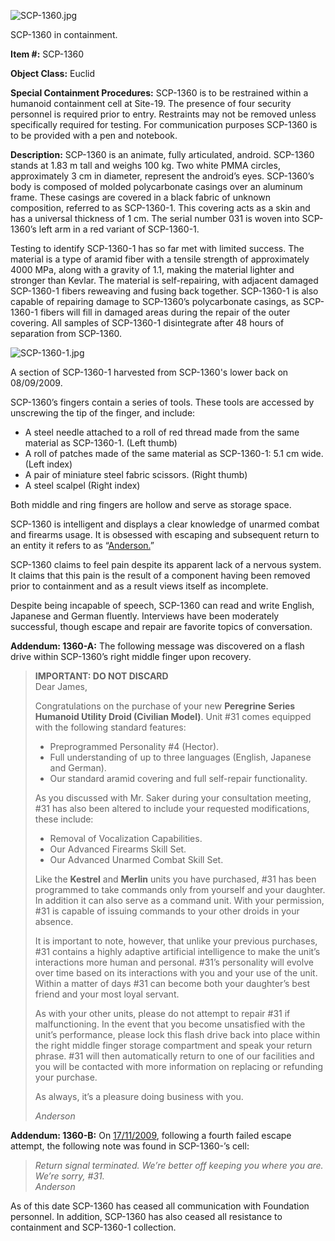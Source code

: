 ![SCP-1360.jpg](http://scp-wiki.wdfiles.com/local--files/scp-1360/SCP-1360.jpg)

SCP-1360 in containment.

**Item #:** SCP-1360

**Object Class:** Euclid

**Special Containment Procedures:** SCP-1360 is to be restrained within a humanoid containment cell at Site-19. The presence of four security personnel is required prior to entry. Restraints may not be removed unless specifically required for testing. For communication purposes SCP-1360 is to be provided with a pen and notebook.

**Description:** SCP-1360 is an animate, fully articulated, android. SCP-1360 stands at 1.83 m tall and weighs 100 kg. Two white PMMA circles, approximately 3 cm in diameter, represent the android’s eyes. SCP-1360’s body is composed of molded polycarbonate casings over an aluminum frame. These casings are covered in a black fabric of unknown composition, referred to as SCP-1360-1. This covering acts as a skin and has a universal thickness of 1 cm. The serial number 031 is woven into SCP-1360’s left arm in a red variant of SCP-1360-1.

Testing to identify SCP-1360-1 has so far met with limited success. The material is a type of aramid fiber with a tensile strength of approximately 4000 MPa, along with a gravity of 1.1, making the material lighter and stronger than Kevlar. The material is self-repairing, with adjacent damaged SCP-1360-1 fibers reweaving and fusing back together. SCP-1360-1 is also capable of repairing damage to SCP-1360’s polycarbonate casings, as SCP-1360-1 fibers will fill in damaged areas during the repair of the outer covering. All samples of SCP-1360-1 disintegrate after 48 hours of separation from SCP-1360.

![SCP-1360-1.jpg](http://scp-wiki.wdfiles.com/local--files/scp-1360/SCP-1360-1.jpg)

A section of SCP-1360-1 harvested from SCP-1360's lower back on 08/09/2009.

SCP-1360’s fingers contain a series of tools. These tools are accessed by unscrewing the tip of the finger, and include:

*   A steel needle attached to a roll of red thread made from the same material as SCP-1360-1. (Left thumb)
*   A roll of patches made of the same material as SCP-1360-1: 5.1 cm wide. (Left index)
*   A pair of miniature steel fabric scissors. (Right thumb)
*   A steel scalpel (Right index)

Both middle and ring fingers are hollow and serve as storage space.

SCP-1360 is intelligent and displays a clear knowledge of unarmed combat and firearms usage. It is obsessed with escaping and subsequent return to an entity it refers to as “[Anderson.](/anderson-robotics-hub)”

SCP-1360 claims to feel pain despite its apparent lack of a nervous system. It claims that this pain is the result of a component having been removed prior to containment and as a result views itself as incomplete.

Despite being incapable of speech, SCP-1360 can read and write English, Japanese and German fluently. Interviews have been moderately successful, though escape and repair are favorite topics of conversation.

**Addendum: 1360-A:** The following message was discovered on a flash drive within SCP-1360’s right middle finger upon recovery.

> **IMPORTANT: DO NOT DISCARD**  
> Dear James,
> 
> Congratulations on the purchase of your new **Peregrine Series Humanoid Utility Droid (Civilian Model)**. Unit #31 comes equipped with the following standard features:
> 
> *   Preprogrammed Personality #4 (Hector).
> *   Full understanding of up to three languages (English, Japanese and German).
> *   Our standard aramid covering and full self-repair functionality.
> 
> As you discussed with Mr. Saker during your consultation meeting, #31 has also been altered to include your requested modifications, these include:
> 
> *   Removal of Vocalization Capabilities.
> *   Our Advanced Firearms Skill Set.
> *   Our Advanced Unarmed Combat Skill Set.
> 
> Like the **Kestrel** and **Merlin** units you have purchased, #31 has been programmed to take commands only from yourself and your daughter. In addition it can also serve as a command unit. With your permission, #31 is capable of issuing commands to your other droids in your absence.
> 
> It is important to note, however, that unlike your previous purchases, #31 contains a highly adaptive artificial intelligence to make the unit’s interactions more human and personal. #31’s personality will evolve over time based on its interactions with you and your use of the unit. Within a matter of days #31 can become both your daughter’s best friend and your most loyal servant.
> 
> As with your other units, please do not attempt to repair #31 if malfunctioning. In the event that you become unsatisfied with the unit’s performance, please lock this flash drive back into place within the right middle finger storage compartment and speak your return phrase. #31 will then automatically return to one of our facilities and you will be contacted with more information on replacing or refunding your purchase.
> 
> As always, it’s a pleasure doing business with you.
> 
> _Anderson_

**Addendum: 1360-B:** On [17/11/2009](/peregrine), following a fourth failed escape attempt, the following note was found in SCP-1360-’s cell:

> _Return signal terminated. We’re better off keeping you where you are._  
> _We’re sorry, #31._  
> _Anderson_

As of this date SCP-1360 has ceased all communication with Foundation personnel. In addition, SCP-1360 has also ceased all resistance to containment and SCP-1360-1 collection.